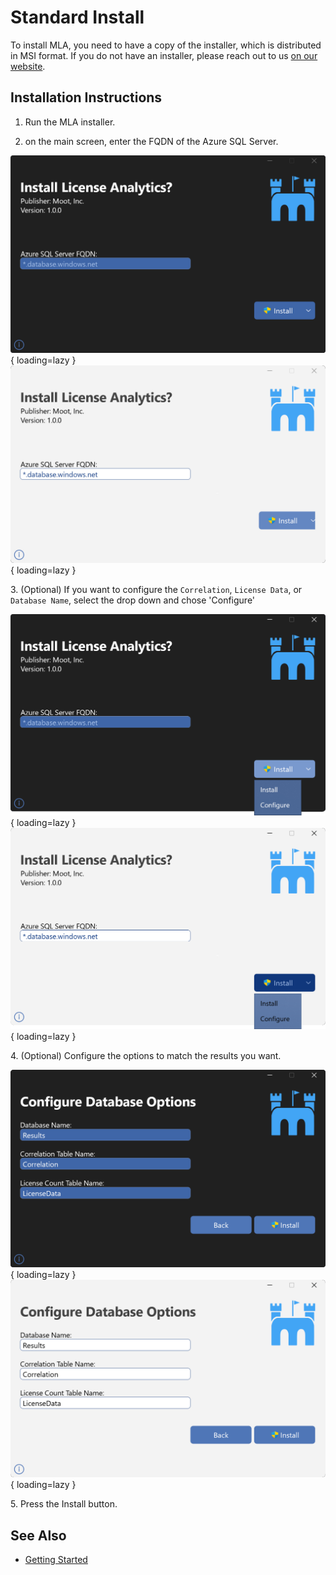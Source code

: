 # Standard Install

To install MLA, you need to have a copy of the installer, which is distributed in MSI format.
If you do not have an installer, please reach out to us [on our website](https://mootinc.com/contact/).

## Installation Instructions

1. Run the MLA installer.

2. on the main screen, enter the FQDN of the Azure SQL Server.

![Screenshot of the installer's main screen.](../assets/images/screenshots/Installer-Dark.png#only-dark){ loading=lazy }
![Screenshot of the installer's main screen.](../assets/images/screenshots/Installer-Light.png#only-light){ loading=lazy }

3\. (Optional) If you want to configure the `Correlation`, `License Data`, or `Database Name`, select the drop down and chose 'Configure'

![Screenshot of the installer's main screen with the dropdown menu visible.](../assets/images/screenshots/Dropdown-Dark.png#only-dark){ loading=lazy }
![Screenshot of the installer's main screen with the dropdown menu visible.](../assets/images/screenshots/Dropdown-Light.png#only-light){ loading=lazy }

4\. (Optional) Configure the options to match the results you want.

![Screenshot of the installer's optional configuration screen.](../assets/images/screenshots/AdvancedConfig-Dark.png#only-dark){ loading=lazy }
![Screenshot of the installer's optional configuration screen.](../assets/images/screenshots/AdvancedConfig-Light.png#only-light){ loading=lazy }

5\. Press the Install button.

## See Also

- [Getting Started](../GettingStarted.md)
